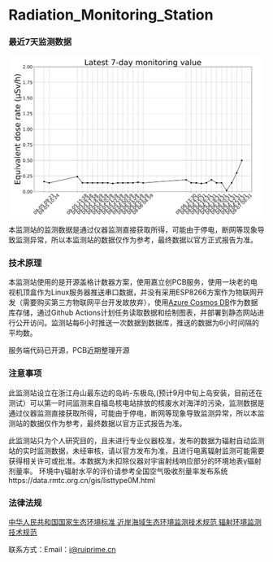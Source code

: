 # Radiation_Monitoring_Station
### 最近7天监测数据
![Dose Rate](./dose_vs_time.svg)

本监测站的监测数据是通过仪器监测直接获取所得，可能由于停电，断网等现象导致监测异常，所以本监测站的数据仅作为参考，最终数据以官方正式报告为准。

### 技术原理

本监测站使用的是开源盖格计数器方案，使用嘉立创PCB服务，使用一块老的电视机顶盒作为Linux服务器推送串口数据，并没有采用ESP8266方案作为物联网开发（需要购买第三方物联网平台开发故放弃），使用[Azure Cosmos DB](https://learn.microsoft.com/en-us/azure/cosmos-db/mongodb/introduction)作为数据库存储，通过Github Actions计划任务读取数据和绘制图表，并部署到静态网站进行公开访问。监测站每6小时推送一次数据到数据库，推送的数据为6小时间隔的平均数。

服务端代码已开源，PCB近期整理开源

### 注意事项

此监测站设立在浙江舟山最东边的岛屿-东极岛,(预计9月中旬上岛安装，目前还在测试）可以第一时间监测来自福岛核电站排放的核废水对海洋的污染，监测数据是通过仪器监测直接获取所得，可能由于停电，断网等现象导致监测异常，所以本监测站的数据仅作为参考，最终数据以官方正式报告为准。

此监测站只为个人研究目的，且未进行专业仪器校准，发布的数据为辐射自动监测站的实时监测数据，未经审核，请以官方发布为准，且进行电离辐射监测可能需要获得相关许可或批准。本数据为未扣除仪器对宇宙射线响应部分的环境地表γ辐射剂量率。 环境中γ辐射水平的评价请参考全国空气吸收剂量率发布系统https://data.rmtc.org.cn/gis/listtype0M.html

### 法律法规

[中华人民共和国国家生态环境标准 近岸海域生态环境监测技术规范 辐射环境监测技术规范](https://www.mee.gov.cn/ywgz/fgbz/bz/bzwb/hxxhj/xgjcffbz/202104/W020210430549990358487.pdf)

联系方式：Email：[i@ruiprime.cn](mailto:i@ruiprime.cn)
